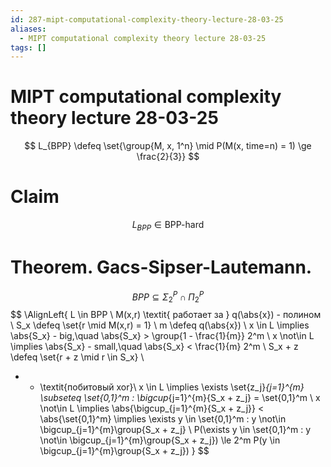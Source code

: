 ```yaml
---
id: 287-mipt-computational-complexity-theory-lecture-28-03-25
aliases:
  - MIPT computational complexity theory lecture 28-03-25
tags: []
---
```


# MIPT computational complexity theory lecture 28-03-25

$$
L_{BPP} \defeq \set{\group{M, x, 1^n} \mid P(M(x, time=n) = 1) \ge \frac{2}{3}}
$$
# Claim
$$
L_{BPP} \in \text{BPP-hard}
$$

# Theorem. Gacs-Sipser-Lautemann.
$$
BPP \subseteq \Sigma_2^P \cap \Pi_2^P
$$
$$
\AlignLeft{
L \in BPP \\
M(x,r) \textit{ работает за } q(\abs{x}) - полином \\
S_x \defeq \set{r \mid M(x,r) = 1} \\
m \defeq q(\abs{x}) \\
x \in L \implies \abs{S_x} - big,\quad
\abs{S_x} > \group{1 - \frac{1}{m}} 2^m \\
x \not\in L \implies \abs{S_x} - small,\quad 
\abs{S_x} < \frac{1}{m} 2^m \\
S_x + z \defeq \set{r + z \mid r \in S_x} \\
+ - \textit{побитовый xor}\\
x \in L \implies \exists \set{z_j}_{j=1}^{m} \subseteq \set{0,1}^m :
\bigcup_{j=1}^{m}{S_x + z_j} = \set{0,1}^m \\
x \not\in L \implies \abs{\bigcup_{j=1}^{m}{S_x + z_j}} < \abs{\set{0,1}^m} \implies 
\exists y \in \set{0,1}^m : y \not\in \bigcup_{j=1}^{m}\group{S_x + z_j} \\
P(\exists y \in \set{0,1}^m : y \not\in \bigcup_{j=1}^{m}\group{S_x + z_j}) \le 
2^m P(y \in \bigcup_{j=1}^{m}\group{S_x + z_j})
}
$$
